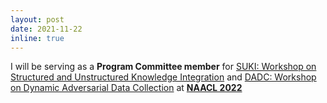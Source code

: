 ```yaml
---
layout: post
date: 2021-11-22
inline: true
---
```


I will be serving as a **Program Committee member** for [SUKI: Workshop on Structured and Unstructured Knowledge Integration](https://suki-workshop.github.io/) and [DADC: Workshop on Dynamic Adversarial Data Collection](https://dadcworkshop.github.io/) at **[NAACL 2022](https://2022.naacl.org/)**
